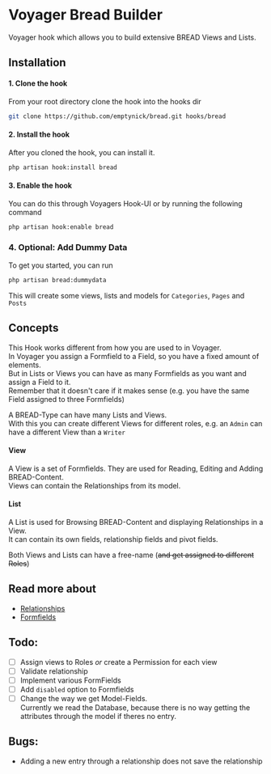 # Voyager Bread Builder
Voyager hook which allows you to build extensive BREAD Views and Lists.  
## Installation
#### 1. Clone the hook
From your root directory clone the hook into the hooks dir
```bash
git clone https://github.com/emptynick/bread.git hooks/bread
```
#### 2. Install the hook
After you cloned the hook, you can install it.
```bash
php artisan hook:install bread
```
#### 3. Enable the hook
You can do this through Voyagers Hook-UI or by running the following command
```bash
php artisan hook:enable bread
```
### 4. Optional: Add Dummy Data
To get you started, you can run
```bash
php artisan bread:dummydata
```
This will create some views, lists and models for `Categories`, `Pages` and `Posts`
## Concepts
This Hook works different from how you are used to in Voyager.  
In Voyager you assign a Formfield to a Field, so you have a fixed amount of elements.  
But in Lists or Views you can have as many Formfields as you want and assign a Field to it.  
Remember that it doesn't care if it makes sense (e.g. you have the same Field assigned to three Formfields)  

A BREAD-Type can have many Lists and Views.  
With this you can create different Views for different roles, e.g. an `Admin` can have a different View than a `Writer`  

#### View
A View is a set of Formfields. They are used for Reading, Editing and Adding BREAD-Content.  
Views can contain the Relationships from its model.  

#### List
A List is used for Browsing BREAD-Content and displaying Relationships in a View.  
It can contain its own fields, relationship fields and pivot fields.

Both Views and Lists can have a free-name (~~and get assigned to different Roles~~)


## Read more about
- [Relationships](/docs/Relationships.md)
- [Formfields](/docs/Formfields.md)

## Todo:
- [ ] Assign views to Roles *or* create a Permission for each view
- [ ] Validate relationship
- [ ] Implement various FormFields
- [ ] Add `disabled` option to Formfields
- [ ] Change the way we get Model-Fields.  
	Currently we read the Database, because there is no way getting the attributes through the model if theres no entry.

## Bugs:
- Adding a new entry through a relationship does not save the relationship
